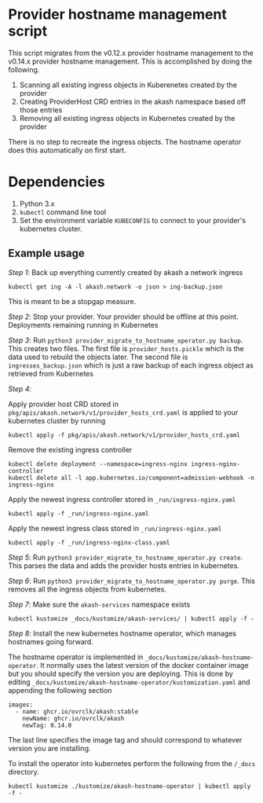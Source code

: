 # Provider hostname management script

This script migrates from the v0.12.x provider hostname management to the v0.14.x provider hostname management. This is accomplished by doing the following.

1. Scanning all existing ingress objects in Kuberenetes created by the provider
2. Creating ProviderHost CRD entries in the akash namespace based off those entries
3. Removing all existing ingress objects in Kubernetes created by the provider

There is no step to recreate the ingress objects. The hostname operator does this automatically on first start.

# Dependencies

1. Python 3.x
2. `kubectl` command line tool
3. Set the environment variable `KUBECONFIG` to connect to your provider's kubernetes cluster.

## Example usage

*Step 1*: Back up everything currently created by akash a network ingress

```
kubectl get ing -A -l akash.network -o json > ing-backup.json
```

This is meant to be a stopgap measure.

*Step 2*: Stop your provider. Your provider should be offline at this point. Deployments remaining running in Kubernetes

*Step 3*: Run `python3 provider_migrate_to_hostname_operator.py backup`. This creates two files. The first file is `provider_hosts.pickle` which is the data used to rebuild
the objects later. The second file is `ingresses_backup.json` which is just a raw backup of each ingress object as retrieved from Kubernetes

*Step 4*: 

Apply provider host CRD stored in `pkg/apis/akash.network/v1/provider_hosts_crd.yaml` is applied to your kubernetes cluster by running

```
kubectl apply -f pkg/apis/akash.network/v1/provider_hosts_crd.yaml
```

Remove the existing ingress controller

```
kubectl delete deployment --namespace=ingress-nginx ingress-nginx-controller
kubectl delete all -l app.kubernetes.io/component=admission-webhook -n ingress-nginx
```

Apply the newest ingress controller stored in `_run/ingress-nginx.yaml`

```
kubectl apply -f _run/ingress-nginx.yaml
```

Apply the newest ingress class stored in `_run/ingress-nginx.yaml`

```
kubectl apply -f _run/ingress-nginx-class.yaml
```

*Step 5*: Run `python3 provider_migrate_to_hostname_operator.py create`. This parses the data and adds the provider hosts entries in kubernetes.

*Step 6*: Run `python3 provider_migrate_to_hostname_operator.py purge`. This removes all the ingress objects from kubernetes.

*Step 7*: Make sure the `akash-services` namespace exists

```
kubectl kustomize _docs/kustomize/akash-services/ | kubectl apply -f -
```

*Step 8*: Install the new kubernetes hostname operator, which manages hostnames going forward.

The hostname operator is implemented in `_docs/kustomize/akash-hostname-operator`. It normally uses the latest version of the docker container image but you should specify the version you are deploying. This is done by editing `_docs/kustomize/akash-hostname-operator/kustomization.yaml` and appending the following section

```
images:
  - name: ghcr.io/ovrclk/akash:stable
    newName: ghcr.io/ovrclk/akash
    newTag: 0.14.0
```

The last line specifies the image tag and should correspond to whatever version you are installing.

To install the operator into kubernetes perform the following from the `/_docs` directory.

```
kubectl kustomize ./kustomize/akash-hostname-operator | kubectl apply -f -
```
